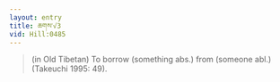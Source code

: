 ```yaml
---
layout: entry
title: ཆགས་√3
vid: Hill:0485
---
```

> (in Old Tibetan) To borrow (something abs\.) from (someone abl\.) (Takeuchi 1995: 49)\.


